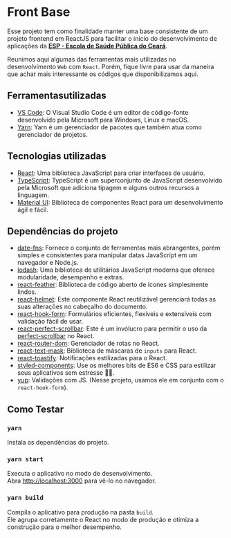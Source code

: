 # Front Base

Esse projeto tem como finalidade manter uma base consistente de um projeto frontend em ReactJS para facilitar o início do desenvolvimento de aplicações da [**ESP - Escola de Saúde Pública do Ceará**](https://www.esp.ce.gov.br/).

Reunimos aqui algumas das ferramentas mais utilizadas no desenvolvimento `Web` com `React`. Porém, fique livre para usar da maneira que achar mais interessante os códigos que disponibilizamos aqui.

## Ferramentasutilizadas

- [VS Code](https://code.visualstudio.com/): O Visual Studio Code é um editor de código-fonte desenvolvido pela Microsoft para Windows, Linux e macOS.
- [Yarn](https://yarnpkg.com/): Yarn é um gerenciador de pacotes que também atua como gerenciador de projetos.

## Tecnologias utilizadas

- [React](https://pt-br.reactjs.org/): Uma biblioteca JavaScript para criar interfaces de usuário.
- [TypeScript](https://www.typescriptlang.org/): TypeScript é um superconjunto de JavaScript desenvolvido pela Microsoft que adiciona tipagem e alguns outros recursos a linguagem.
- [Material UI](https://material-ui.com/pt/): Biblioteca de componentes React para um desenvolvimento ágil e fácil.

## Dependências do projeto

- [date-fns](https://date-fns.org/): Fornece o conjunto de ferramentas mais abrangentes, porém simples e consistentes para manipular datas JavaScript em um navegador e Node.js.
- [lodash](https://lodash.com/): Uma biblioteca de utilitários JavaScript moderna que oferece modularidade, desempenho e extras.
- [react-feather](https://github.com/feathericons/react-feather): Biblioteca de código aberto de ícones simplesmente lindos.
- [react-helmet](https://github.com/nfl/react-helmet): Este componente React reutilizável gerenciará todas as suas alterações no cabeçalho do documento.
- [react-hook-form](https://react-hook-form.com/): Formulários eficientes, flexíveis e extensíveis com validação fácil de usar.
- [react-perfect-scrollbar](https://github.com/goldenyz/react-perfect-scrollbar): Este é um invólucro para permitir o uso da [perfect-scrollbar](https://github.com/noraesae/perfect-scrollbar) no React.
- [react-router-dom](https://reactrouter.com/web/guides/quick-start): Gerenciador de rotas no React.
- [react-text-mask](https://github.com/text-mask/text-mask): Biblioteca de máscaras de `inputs` para React.
- [react-toastify](https://fkhadra.github.io/react-toastify/introduction): Notificações estilizadas para o React.
- [styled-components](link): Use os melhores bits de ES6 e CSS para estilizar seus aplicativos sem estresse 💅🏾.
- [yup](link): Validações com JS. (Nesse projeto, usamos ele em conjunto com o `react-hook-form`).

## Como Testar

### `yarn`

Instala as dependências do projeto.

### `yarn start`

Executa o aplicativo no modo de desenvolvimento.\
Abra [http://localhost:3000](http://localhost:3000) para vê-lo no navegador.

### `yarn build`

Compila o aplicativo para produção na pasta `build`.\
Ele agrupa corretamente o React no modo de produção e otimiza a construção para o melhor desempenho.
